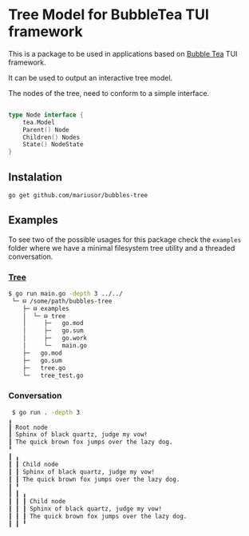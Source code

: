 # Tree Model for BubbleTea TUI framework

This is a package to be used in applications based on [Bubble Tea](https://github.com/charmbracelet/bubbletea) TUI framework.

It can be used to output an interactive tree model.

The nodes of the tree, need to conform to a simple interface.

```go

type Node interface {
	tea.Model
	Parent() Node
	Children() Nodes
	State() NodeState
}

```

## Instalation

```sh
go get github.com/mariusor/bubbles-tree
```

## Examples

To see two of the possible usages for this package check the `examples` folder
where we have a minimal filesystem tree utility and a threaded conversation.

### [Tree](./examples/tree)

```sh
$ go run main.go -depth 3 ../../
 └─ ⊟ /some/path/bubbles-tree
    ├─ ⊟ examples
    │  └─ ⊟ tree
    │     ├─   go.mod
    │     ├─   go.sum
    │     ├─   go.work
    │     └─   main.go
    ├─   go.mod
    ├─   go.sum
    ├─   tree.go
    └─   tree_test.go
```

### Conversation

```sh
 $ go run . -depth 3
╻
┃ Root node
┃ Sphinx of black quartz, judge my vow!
┃ The quick brown fox jumps over the lazy dog.
╹
┃ ╻
┃ ┃ Child node
┃ ┃ Sphinx of black quartz, judge my vow!
┃ ┃ The quick brown fox jumps over the lazy dog.
┃ ╹
┃ ┃ ╻
┃ ┃ ┃ Child node
┃ ┃ ┃ Sphinx of black quartz, judge my vow!
┃ ┃ ┃ The quick brown fox jumps over the lazy dog.
┃ ┃ ╹
```
